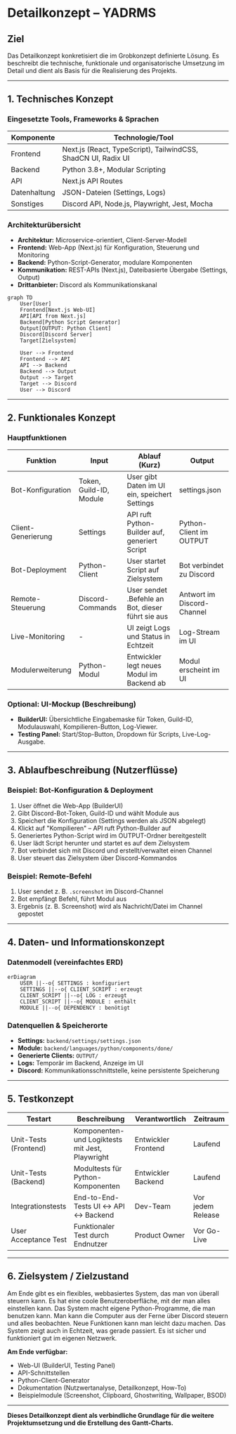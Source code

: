 # Detailkonzept – YADRMS

## Ziel
Das Detailkonzept konkretisiert die im Grobkonzept definierte Lösung. Es beschreibt die technische, funktionale und organisatorische Umsetzung im Detail und dient als Basis für die Realisierung des Projekts.

---

## 1. Technisches Konzept

### Eingesetzte Tools, Frameworks & Sprachen

| Komponente   | Technologie/Tool                |
|--------------|---------------------------------|
| Frontend     | Next.js (React, TypeScript), TailwindCSS, ShadCN UI, Radix UI |
| Backend      | Python 3.8+, Modular Scripting  |
| API          | Next.js API Routes              |
| Datenhaltung | JSON-Dateien (Settings, Logs)   |
| Sonstiges    | Discord API, Node.js, Playwright, Jest, Mocha |

### Architekturübersicht

- **Architektur:** Microservice-orientiert, Client-Server-Modell
- **Frontend:** Web-App (Next.js) für Konfiguration, Steuerung und Monitoring
- **Backend:** Python-Script-Generator, modulare Komponenten
- **Kommunikation:** REST-APIs (Next.js), Dateibasierte Übergabe (Settings, Output)
- **Drittanbieter:** Discord als Kommunikationskanal

```mermaid
graph TD
    User[User]
    Frontend[Next.js Web-UI]
    API[API from Next.js]
    Backend[Python Script Generator]
    Output[OUTPUT: Python Client]
    Discord[Discord Server]
    Target[Zielsystem]

    User --> Frontend
    Frontend --> API
    API --> Backend
    Backend --> Output
    Output --> Target
    Target --> Discord
    User --> Discord
```

---

## 2. Funktionales Konzept

### Hauptfunktionen

| Funktion                | Input                        | Ablauf (Kurz)                                                                 | Output                        |
|-------------------------|------------------------------|-------------------------------------------------------------------------------|-------------------------------|
| Bot-Konfiguration       | Token, Guild-ID, Module      | User gibt Daten im UI ein, speichert Settings                                 | settings.json                  |
| Client-Generierung      | Settings                     | API ruft Python-Builder auf, generiert Script                                 | Python-Client im OUTPUT        |
| Bot-Deployment          | Python-Client                | User startet Script auf Zielsystem                                            | Bot verbindet zu Discord       |
| Remote-Steuerung        | Discord-Commands             | User sendet .Befehle an Bot, dieser führt sie aus                             | Antwort im Discord-Channel     |
| Live-Monitoring         | -                            | UI zeigt Logs und Status in Echtzeit                                          | Log-Stream im UI               |
| Modulerweiterung        | Python-Modul                 | Entwickler legt neues Modul im Backend ab                                     | Modul erscheint im UI          |

### Optional: UI-Mockup (Beschreibung)
- **BuilderUI:** Übersichtliche Eingabemaske für Token, Guild-ID, Modulauswahl, Kompilieren-Button, Log-Viewer.
- **Testing Panel:** Start/Stop-Button, Dropdown für Scripts, Live-Log-Ausgabe.

---

## 3. Ablaufbeschreibung (Nutzerflüsse)

### Beispiel: Bot-Konfiguration & Deployment
1. User öffnet die Web-App (BuilderUI)
2. Gibt Discord-Bot-Token, Guild-ID und wählt Module aus
3. Speichert die Konfiguration (Settings werden als JSON abgelegt)
4. Klickt auf "Kompilieren" – API ruft Python-Builder auf
5. Generiertes Python-Script wird im OUTPUT-Ordner bereitgestellt
6. User lädt Script herunter und startet es auf dem Zielsystem
7. Bot verbindet sich mit Discord und erstellt/verwaltet einen Channel
8. User steuert das Zielsystem über Discord-Kommandos

### Beispiel: Remote-Befehl
1. User sendet z. B. `.screenshot` im Discord-Channel
2. Bot empfängt Befehl, führt Modul aus
3. Ergebnis (z. B. Screenshot) wird als Nachricht/Datei im Channel gepostet

---

## 4. Daten- und Informationskonzept

### Datenmodell (vereinfachtes ERD)

```mermaid
erDiagram
    USER ||--o{ SETTINGS : konfiguriert
    SETTINGS ||--o{ CLIENT_SCRIPT : erzeugt
    CLIENT_SCRIPT ||--o{ LOG : erzeugt
    CLIENT_SCRIPT ||--o{ MODULE : enthält
    MODULE ||--o{ DEPENDENCY : benötigt
```

### Datenquellen & Speicherorte
- **Settings:** `backend/settings/settings.json`
- **Module:** `backend/languages/python/components/done/`
- **Generierte Clients:** `OUTPUT/`
- **Logs:** Temporär im Backend, Anzeige im UI
- **Discord:** Kommunikationsschnittstelle, keine persistente Speicherung

---

## 5. Testkonzept

| Testart                | Beschreibung                                      | Verantwortlich      | Zeitraum         |
|------------------------|---------------------------------------------------|---------------------|------------------|
| Unit-Tests (Frontend)  | Komponenten- und Logiktests mit Jest, Playwright  | Entwickler Frontend | Laufend          |
| Unit-Tests (Backend)   | Modultests für Python-Komponenten                 | Entwickler Backend  | Laufend          |
| Integrationstests      | End-to-End-Tests UI ↔ API ↔ Backend               | Dev-Team           | Vor jedem Release|
| User Acceptance Test   | Funktionaler Test durch Endnutzer                 | Product Owner       | Vor Go-Live      |

---

## 6. Zielsystem / Zielzustand

Am Ende gibt es ein flexibles, webbasiertes System, das man von überall steuern kann. Es hat eine coole Benutzeroberfläche, mit der man alles einstellen kann. Das System macht eigene Python-Programme, die man benutzen kann. Man kann die Computer aus der Ferne über Discord steuern und alles beobachten. Neue Funktionen kann man leicht dazu machen. Das System zeigt auch in Echtzeit, was gerade passiert. Es ist sicher und funktioniert gut im eigenen Netzwerk.

**Am Ende verfügbar:**
- Web-UI (BuilderUI, Testing Panel)
- API-Schnittstellen
- Python-Client-Generator
- Dokumentation (Nutzwertanalyse, Detailkonzept, How-To)
- Beispielmodule (Screenshot, Clipboard, Ghostwriting, Wallpaper, BSOD)

---

**Dieses Detailkonzept dient als verbindliche Grundlage für die weitere Projektumsetzung und die Erstellung des Gantt-Charts.** 
